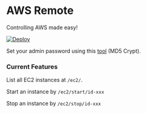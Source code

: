 # AWS Remote

Controlling AWS made easy!

[![Deploy](https://www.herokucdn.com/deploy/button.svg)](https://heroku.com/deploy)

Set your admin password using this [tool](http://dmr.ath.cx/misc/pwd/) (MD5 Crypt).

### Current Features

List all EC2 instances at ```/ec2/```.

Start an instance by ```/ec2/start/id-xxx```

Stop an instance by ```/ec2/stop/id-xxx```
